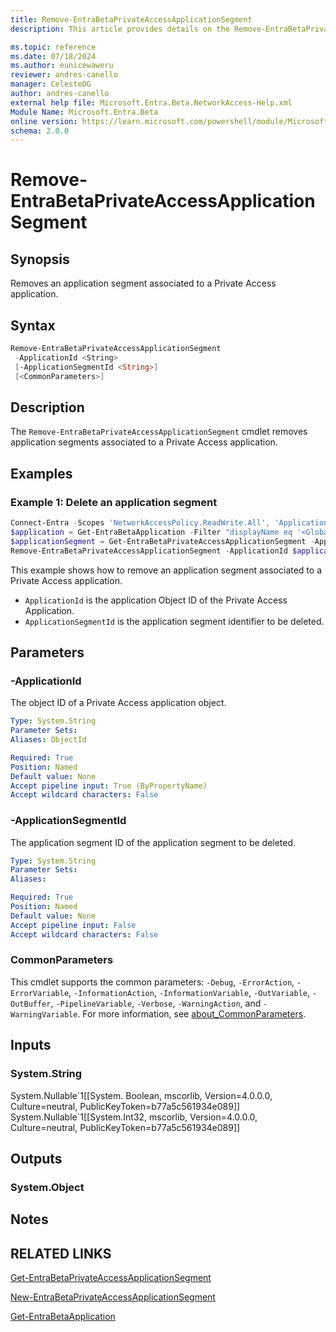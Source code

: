 ```yaml
---
title: Remove-EntraBetaPrivateAccessApplicationSegment
description: This article provides details on the Remove-EntraBetaPrivateAccessApplicationSegment command.

ms.topic: reference
ms.date: 07/18/2024
ms.author: eunicewaweru
reviewer: andres-canello
manager: CelesteDG
author: andres-canello
external help file: Microsoft.Entra.Beta.NetworkAccess-Help.xml
Module Name: Microsoft.Entra.Beta
online version: https://learn.microsoft.com/powershell/module/Microsoft.Entra.Beta/Remove-EntraBetaPrivateAccessApplicationSegment
schema: 2.0.0
---
```


# Remove-EntraBetaPrivateAccessApplicationSegment

## Synopsis

Removes an application segment associated to a Private Access application.

## Syntax

```powershell
Remove-EntraBetaPrivateAccessApplicationSegment
 -ApplicationId <String>
 [-ApplicationSegmentId <String>]
 [<CommonParameters>]
```

## Description

The `Remove-EntraBetaPrivateAccessApplicationSegment` cmdlet removes application segments associated to a Private Access application.

## Examples

### Example 1: Delete an application segment

```powershell
Connect-Entra -Scopes 'NetworkAccessPolicy.ReadWrite.All', 'Application.ReadWrite.All', 'NetworkAccess.ReadWrite.All'
$application = Get-EntraBetaApplication -Filter "displayName eq '<GlobalSecureAccess_Application_DisplayName>'"
$applicationSegment = Get-EntraBetaPrivateAccessApplicationSegment -ApplicationId $application.Id | Where-Object {$_.destinationType -eq 'fqdn'}
Remove-EntraBetaPrivateAccessApplicationSegment -ApplicationId $application.Id -ApplicationSegmentId $applicationSegment.Id
```

This example shows how to remove an application segment associated to a Private Access application.

- `ApplicationId` is the application Object ID of the Private Access Application.
- `ApplicationSegmentId` is the application segment identifier to be deleted.

## Parameters

### -ApplicationId

The object ID of a Private Access application object.

```yaml
Type: System.String
Parameter Sets: 
Aliases: ObjectId

Required: True
Position: Named
Default value: None
Accept pipeline input: True (ByPropertyName)
Accept wildcard characters: False
```

### -ApplicationSegmentId

The application segment ID of the application segment to be deleted.

```yaml
Type: System.String
Parameter Sets: 
Aliases: 

Required: True
Position: Named
Default value: None
Accept pipeline input: False
Accept wildcard characters: False
```

### CommonParameters

This cmdlet supports the common parameters: `-Debug`, `-ErrorAction`, `-ErrorVariable`, `-InformationAction`, `-InformationVariable`, `-OutVariable`, `-OutBuffer`, `-PipelineVariable`, `-Verbose`, `-WarningAction`, and `-WarningVariable`. For more information, see [about_CommonParameters](https://go.microsoft.com/fwlink/?LinkID=113216).

## Inputs

### System.String

System.Nullable\`1\[\[System. Boolean, mscorlib, Version=4.0.0.0, Culture=neutral, PublicKeyToken=b77a5c561934e089\]\] System.Nullable\`1\[\[System.Int32, mscorlib, Version=4.0.0.0, Culture=neutral, PublicKeyToken=b77a5c561934e089\]\]

## Outputs

### System.Object

## Notes

## RELATED LINKS

[Get-EntraBetaPrivateAccessApplicationSegment](Get-EntraBetaPrivateAccessApplicationSegment.md)

[New-EntraBetaPrivateAccessApplicationSegment](New-EntraBetaPrivateAccessApplicationSegment.md)

[Get-EntraBetaApplication](../Applications/Get-EntraBetaApplication.md)
